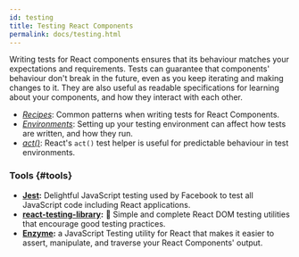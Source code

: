 ```yaml
---
id: testing
title: Testing React Components
permalink: docs/testing.html
---
```


Writing tests for React components ensures that its behaviour matches your expectations and requirements. Tests can guarantee that components' behaviour don't break in the future, even as you keep iterating and making changes to it. They are also useful as readable specifications for learning about your components, and how they interact with each other.

- [_Recipes_](/docs/testing-recipes.html): Common patterns when writing tests for React Components.
- [_Environments_](/docs/testing-environments.html): Setting up your testing environment can affect how tests are written, and how they run.
- [_act()_](/docs/act.html): React's `act()` test helper is useful for predictable behaviour in test environments.


### Tools {#tools}

* **[Jest](https://facebook.github.io/jest/):** Delightful JavaScript testing used by Facebook to test all JavaScript code including React applications.
* **[react-testing-library](https://github.com/kentcdodds/react-testing-library):** 🐐 Simple and complete React DOM testing utilities that encourage good testing practices.
* **[Enzyme](https://github.com/airbnb/enzyme/):** a JavaScript Testing utility for React that makes it easier to assert, manipulate, and traverse your React Components' output.

